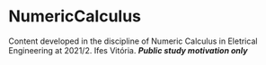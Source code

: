 # NumericCalculus
Content developed in the discipline of Numeric Calculus in Eletrical Engineering at 2021/2. Ifes Vitória.
***Public study motivation only***
